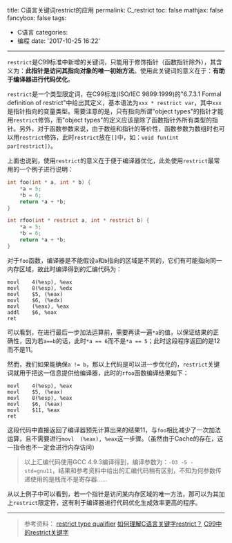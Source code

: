 title: C语言关键词restrict的应用
permalink: C_restrict
toc: false
mathjax: false
fancybox: false
tags:
  - C语言
categories:
  - 编程
date: '2017-10-25 16:22'
---

`restrict`是C99标准中新增的关键词，只能用于修饰指针（函数指针除外），其含义为：**此指针是访问其指向对象的唯一初始方法**。使用此关键词的意义在于：**有助于编译器进行代码优化**。

<!--more-->

`restrict`是一个类型限定词，在C99标准(ISO/IEC 9899:1999)的"6.7.3.1 Formal definition of restrict"中给出其定义，基本语法为`xxx * restrict var`，其中`xxx`是指针指向的变量类型。需要注意的是，只有指向所谓"object types"的指针才能用`restrict`修饰，而"object types"的定义应该是除了函数指针外所有类型的指针。另外，对于函数参数来说，由于数组和指针的等价性，函数参数为数组时也可以用`restrict`修饰，此时`restrict`放在`[]`中，如：`void fun(int par[restrict])`。

上面也说到，使用`restrict`的意义在于便于编译器优化，此处使用`restrict`最常用的一个例子进行说明：

```C
int foo(int * a, int * b) {
	*a = 5;
	*b = 6;
	return *a + *b;
}

int rfoo(int * restrict a, int * restrict b) {
	*a = 5;
	*b = 6;
	return *a + *b;
}
```
<!---workaround highlight bugs*--->

对于`foo`函数，编译器是不能假设`a`和`b`指向的区域是不同的，它们有可能指向同一内存区域，故此时编译得到的汇编代码为：

```x86asm
movl	4(%esp), %eax
movl	8(%esp), %edx
movl	$5, (%eax)
movl	$6, (%edx)
movl	(%eax), %eax
addl	$6, %eax
ret
```

可以看到，在进行最后一步加法运算前，需要再读一遍`*a`的值，以保证结果的正确性，因为若`a==b`的话，此时`*a == 6`而不是`*a == 5`；此时这段程序返回的是12而不是11。

然而，我们如果能确保`a != b`，那以上代码是可以进一步优化的，`restrict`关键词就用于把这一信息提供给编译器，此时的`rfoo`函数编译结果如下：

```x86asm
movl	4(%esp), %eax
movl	$5, (%eax)
movl	8(%esp), %eax
movl	$6, (%eax)
movl	$11, %eax
ret
```

这段代码中直接返回了编译器预先计算出来的结果11，与`foo`相比减少了一次加法运算，且不需要进行`movl	(%eax), %eax`这一步骤。（虽然由于Cache的存在，这一指令也不一定会进行内存访问）

> 以上汇编代码使用GCC 4.9.3编译得到，编译参数为：`-O3 -S -std=gnu11`，结果和参考资料中给出的汇编代码稍有区别，不知为何参数传递使用的是栈而不是寄存器……

从以上例子中可以看到，若一个指针是访问某内存区域的唯一方法，那可以为其加上`restrict`限定符，这有利于编译器进行代码优化生成效率更高的程序。


----------

> 参考资料：
> [restrict type qualifier](http://en.cppreference.com/w/c/language/restrict)
> [如何理解C语言关键字restrict？](https://www.zhihu.com/question/41653775?sort=created)
> [C99中的restrict关键字](http://blog.csdn.net/lovekatherine/article/details/1891806pub)
